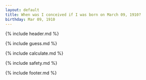 ```yaml
---
layout: default
title: When was I conceived if I was born on March 09, 1910?
birthday: Mar 09, 1910
---
```


{% include header.md %}

{% include guess.md %}

{% include calculate.md %}

{% include safety.md %}

{% include footer.md %}



